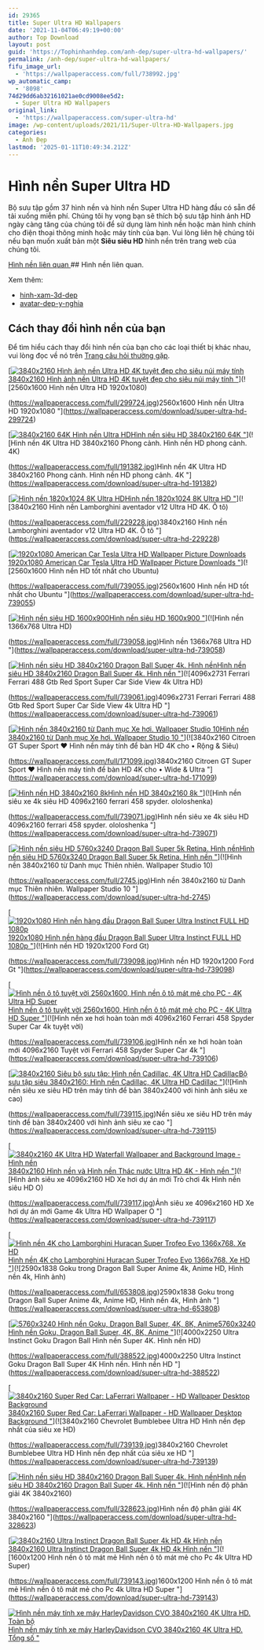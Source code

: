 ```yaml
---
id: 29365
title: Super Ultra HD Wallpapers
date: '2021-11-04T06:49:19+00:00'
author: Top Download
layout: post
guid: 'https://Tophinhanhdep.com/anh-dep/super-ultra-hd-wallpapers/'
permalink: /anh-dep/super-ultra-hd-wallpapers/
fifu_image_url:
  - 'https://wallpaperaccess.com/full/738992.jpg'
wp_automatic_camp:
  - '8098'
74d29dd6ab32161021ae0cd9008ee5d2:
  - Super Ultra HD Wallpapers
original_link:
  - 'https://wallpaperaccess.com/super-ultra-hd'
image: /wp-content/uploads/2021/11/Super-Ultra-HD-Wallpapers.jpg
categories:
  - Ảnh Đẹp
lastmod: '2025-01-11T10:49:34.212Z'
---
```

# Hình nền Super Ultra HD

Bộ sưu tập gồm 37 hình nền và hình nền Super Ultra HD hàng đầu có sẵn để tải xuống miễn phí. Chúng tôi hy vọng bạn sẽ thích bộ sưu tập hình ảnh HD ngày càng tăng của chúng tôi để sử dụng làm hình nền hoặc màn hình chính cho điện thoại thông minh hoặc máy tính của bạn. Vui lòng liên hệ chúng tôi nếu bạn muốn xuất bản một **Siêu siêu HD** hình nền trên trang web của chúng tôi.

[Hình nền liên quan ](#related) ## Hình nền liên quan.

   
 Xem thêm:

   
- [hinh-xam-3d-dep](https://tophinhanhdep.com/hinh-xam-dep/hinh-xam-3d-dep/)
- [avatar-dep-y-nghia](https://tophinhanhdep.com/anh-avatar/avatar-dep-y-nghia/)

## Cách thay đổi hình nền của bạn

Để tìm hiểu cách thay đổi hình nền của bạn cho các loại thiết bị khác nhau, vui lòng đọc về nó trên [Trang câu hỏi thường gặp](https://tophinhanhdep.com/faq/).

  
[[![3840x2160 Hình ảnh nền Ultra HD 4K tuyệt đẹp cho siêu núi máy tính](https://wallpaperaccess.com/full/738992.jpg)3840x2160 Hình ảnh nền Ultra HD 4K tuyệt đẹp cho siêu núi máy tính "](https://wallpaperaccess.com/download/super-ultra-hd-738992)](![2560x1600 Hình nền Ultra HD 1920x1080)

(https://wallpaperaccess.com/full/299724.jpg)2560x1600 Hình nền Ultra HD 1920x1080 "](https://wallpaperaccess.com/download/super-ultra-hd-299724)

[[![3840x2160 64K Hình nền Ultra HD](https://wallpaperaccess.com/full/2746.jpg)Hình nền siêu HD 3840x2160 64K "](https://wallpaperaccess.com/download/super-ultra-hd-2746)](![Hình nền 4K Ultra HD 3840x2160 Phong cảnh.  Hình nền HD phong cảnh.  4K)

(https://wallpaperaccess.com/full/191382.jpg)Hình nền 4K Ultra HD 3840x2160 Phong cảnh. Hình nền HD phong cảnh. 4K "](https://wallpaperaccess.com/download/super-ultra-hd-191382)

[[![Hình nền 1820x1024 8K Ultra HD](https://wallpaperaccess.com/full/739046.png)Hình nền 1820x1024 8K Ultra HD "](https://wallpaperaccess.com/download/super-ultra-hd-739046)](![3840x2160 Hình nền Lamborghini aventador v12 Ultra HD 4K.  Ô tô)

(https://wallpaperaccess.com/full/229228.jpg)3840x2160 Hình nền Lamborghini aventador v12 Ultra HD 4K. Ô tô "](https://wallpaperaccess.com/download/super-ultra-hd-229228)

[[![1920x1080 American Car Tesla Ultra HD Wallpaper Picture Downloads](https://wallpaperaccess.com/full/739053.jpg)1920x1080 American Car Tesla Ultra HD Wallpaper Picture Downloads "](https://wallpaperaccess.com/download/super-ultra-hd-739053)](![2560x1600 Hình nền HD tốt nhất cho Ubuntu)

(https://wallpaperaccess.com/full/739055.jpg)2560x1600 Hình nền HD tốt nhất cho Ubuntu "](https://wallpaperaccess.com/download/super-ultra-hd-739055)

[[![Hình nền siêu HD 1600x900](https://wallpaperaccess.com/full/739056.jpg)Hình nền siêu HD 1600x900 "](https://wallpaperaccess.com/download/super-ultra-hd-739056)](![Hình nền 1366x768 Ultra HD)

(https://wallpaperaccess.com/full/739058.jpg)Hình nền 1366x768 Ultra HD "](https://wallpaperaccess.com/download/super-ultra-hd-739058)

[[![Hình nền siêu HD 3840x2160 Dragon Ball Super 4k.  Hình nền](https://wallpaperaccess.com/full/739059.jpg)Hình nền siêu HD 3840x2160 Dragon Ball Super 4k. Hình nền "](https://wallpaperaccess.com/download/super-ultra-hd-739059)](![4096x2731 Ferrari Ferrari 488 Gtb Red Sport Super Car Side View 4k Ultra HD)

(https://wallpaperaccess.com/full/739061.jpg)4096x2731 Ferrari Ferrari 488 Gtb Red Sport Super Car Side View 4k Ultra HD "](https://wallpaperaccess.com/download/super-ultra-hd-739061)

[[![Hình nền 3840x2160 từ Danh mục Xe hơi.  Wallpaper Studio 10](https://wallpaperaccess.com/full/739064.jpg)Hình nền 3840x2160 từ Danh mục Xe hơi. Wallpaper Studio 10 "](https://wallpaperaccess.com/download/super-ultra-hd-739064)](![3840x2160 Citroen GT Super Sport ❤ Hình nền máy tính để bàn HD 4K cho • Rộng & Siêu)

(https://wallpaperaccess.com/full/171099.jpg)3840x2160 Citroen GT Super Sport ❤ Hình nền máy tính để bàn HD 4K cho • Wide &amp; Ultra "](https://wallpaperaccess.com/download/super-ultra-hd-171099)

[[![Hình nền HD 3840x2160 8k](https://wallpaperaccess.com/full/307891.jpg)Hình nền HD 3840x2160 8k "](https://wallpaperaccess.com/download/super-ultra-hd-307891)](![Hình nền siêu xe 4k siêu HD 4096x2160 ferrari 458 spyder.  ololoshenka)

(https://wallpaperaccess.com/full/739071.jpg)Hình nền siêu xe 4k siêu HD 4096x2160 ferrari 458 spyder. ololoshenka "](https://wallpaperaccess.com/download/super-ultra-hd-739071)

[[![Hình nền siêu HD 5760x3240 Dragon Ball Super 5k Retina.  Hình nền](https://wallpaperaccess.com/full/739075.png)Hình nền siêu HD 5760x3240 Dragon Ball Super 5k Retina. Hình nền "](https://wallpaperaccess.com/download/super-ultra-hd-739075)](![Hình nền 3840x2160 từ Danh mục Thiên nhiên.  Wallpaper Studio 10)

(https://wallpaperaccess.com/full/2745.jpg)Hình nền 3840x2160 từ Danh mục Thiên nhiên. Wallpaper Studio 10 "](https://wallpaperaccess.com/download/super-ultra-hd-2745)

[[![1920x1080 Hình nền hàng đầu Dragon Ball Super Ultra Instinct FULL HD 1080p](https://wallpaperaccess.com/full/739096.jpg)1920x1080 Hình nền hàng đầu Dragon Ball Super Ultra Instinct FULL HD 1080p "](https://wallpaperaccess.com/download/super-ultra-hd-739096)](![Hình nền HD 1920x1200 Ford Gt)

(https://wallpaperaccess.com/full/739098.jpg)Hình nền HD 1920x1200 Ford Gt "](https://wallpaperaccess.com/download/super-ultra-hd-739098)

[[![Hình nền ô tô tuyệt vời 2560x1600, Hình nền ô tô mát mẻ cho PC - 4K Ultra HD Super](https://wallpaperaccess.com/full/249779.jpg)Hình nền ô tô tuyệt vời 2560x1600, Hình nền ô tô mát mẻ cho PC - 4K Ultra HD Super "](https://wallpaperaccess.com/download/super-ultra-hd-249779)](![Hình nền xe hơi hoàn toàn mới 4096x2160 Ferrari 458 Spyder Super Car 4k tuyệt vời)

(https://wallpaperaccess.com/full/739106.jpg)Hình nền xe hơi hoàn toàn mới 4096x2160 Tuyệt vời Ferrari 458 Spyder Super Car 4k "](https://wallpaperaccess.com/download/super-ultra-hd-739106)

[[![3840x2160 Siêu bộ sưu tập: Hình nền Cadillac, 4K Ultra HD Cadillac](https://wallpaperaccess.com/full/739112.jpg)Bộ sưu tập siêu 3840x2160: Hình nền Cadillac, 4K Ultra HD Cadillac "](https://wallpaperaccess.com/download/super-ultra-hd-739112)](![Hình nền siêu xe siêu HD trên máy tính để bàn 3840x2400 với hình ảnh siêu xe cao)

(https://wallpaperaccess.com/full/739115.jpg)Nền siêu xe siêu HD trên máy tính để bàn 3840x2400 với hình ảnh siêu xe cao "](https://wallpaperaccess.com/download/super-ultra-hd-739115)

[[![3840x2160 4K Ultra HD Waterfall Wallpaper and Background Image - Hình nền](https://wallpaperaccess.com/full/205696.jpg)3840x2160 Hình nền và Hình nền Thác nước Ultra HD 4K - Hình nền "](https://wallpaperaccess.com/download/super-ultra-hd-205696)](![Hình ảnh siêu xe 4096x2160 HD Xe hơi dự án mới Trò chơi 4k Hình nền siêu HD O)

(https://wallpaperaccess.com/full/739117.jpg)Ảnh siêu xe 4096x2160 HD Xe hơi dự án mới Game 4k Ultra HD Wallpaper O "](https://wallpaperaccess.com/download/super-ultra-hd-739117)

[[![Hình nền 4K cho Lamborghini Huracan Super Trofeo Evo 1366x768.  Xe HD](https://wallpaperaccess.com/full/739118.jpg)Hình nền 4K cho Lamborghini Huracan Super Trofeo Evo 1366x768. Xe HD "](https://wallpaperaccess.com/download/super-ultra-hd-739118)](![2590x1838 Goku trong Dragon Ball Super Anime 4k, Anime HD, Hình nền 4k, Hình ảnh)

(https://wallpaperaccess.com/full/653808.jpg)2590x1838 Goku trong Dragon Ball Super Anime 4k, Anime HD, Hình nền 4k, Hình ảnh "](https://wallpaperaccess.com/download/super-ultra-hd-653808)

[[![5760x3240 Hình nền Goku, Dragon Ball Super, 4K, 8K, Anime](https://wallpaperaccess.com/full/9795.jpg)5760x3240 Hình nền Goku, Dragon Ball Super, 4K, 8K, Anime "](https://wallpaperaccess.com/download/super-ultra-hd-9795)](![4000x2250 Ultra Instinct Goku Dragon Ball Hình nền Super 4K.  Hình nền HD)

(https://wallpaperaccess.com/full/388522.jpg)4000x2250 Ultra Instinct Goku Dragon Ball Super 4K Hình nền. Hình nền HD "](https://wallpaperaccess.com/download/super-ultra-hd-388522)

[[![3840x2160 Super Red Car: LaFerrari Wallpaper - HD Wallpaper Desktop Background](https://wallpaperaccess.com/full/739138.jpg)3840x2160 Super Red Car: LaFerrari Wallpaper - HD Wallpaper Desktop Background "](https://wallpaperaccess.com/download/super-ultra-hd-739138)](![3840x2160 Chevrolet Bumblebee Ultra HD Hình nền đẹp nhất của siêu xe HD)

(https://wallpaperaccess.com/full/739139.jpg)3840x2160 Chevrolet Bumblebee Ultra HD Hình nền đẹp nhất của siêu xe HD "](https://wallpaperaccess.com/download/super-ultra-hd-739139)

[[![Hình nền siêu HD 3840x2160 Dragon Ball Super 4k.  Hình nền](https://wallpaperaccess.com/full/739140.jpg)Hình nền siêu HD 3840x2160 Dragon Ball Super 4k. Hình nền "](https://wallpaperaccess.com/download/super-ultra-hd-739140)](![Hình nền độ phân giải 4K 3840x2160)

(https://wallpaperaccess.com/full/328623.jpg)Hình nền độ phân giải 4K 3840x2160 "](https://wallpaperaccess.com/download/super-ultra-hd-328623)

[[![3840x2160 Ultra Instinct Dragon Ball Super 4k HD 4k Hình nền](https://wallpaperaccess.com/full/739142.jpg)3840x2160 Ultra Instinct Dragon Ball Super 4k HD 4k Hình nền "](https://wallpaperaccess.com/download/super-ultra-hd-739142)](![1600x1200 Hình nền ô tô mát mẻ Hình nền ô tô mát mẻ cho Pc 4k Ultra HD Super)

(https://wallpaperaccess.com/full/739143.jpg)1600x1200 Hình nền ô tô mát mẻ Hình nền ô tô mát mẻ cho Pc 4k Ultra HD Super "](https://wallpaperaccess.com/download/super-ultra-hd-739143)

[![Hình nền máy tính xe máy HarleyDavidson CVO 3840x2160 4K Ultra HD.  Toàn bộ](https://wallpaperaccess.com/full/4458.jpg)Hình nền máy tính xe máy HarleyDavidson CVO 3840x2160 4K Ultra HD. Tổng số " ](https://wallpaperaccess.com/download/super-ultra-hd-4458)
